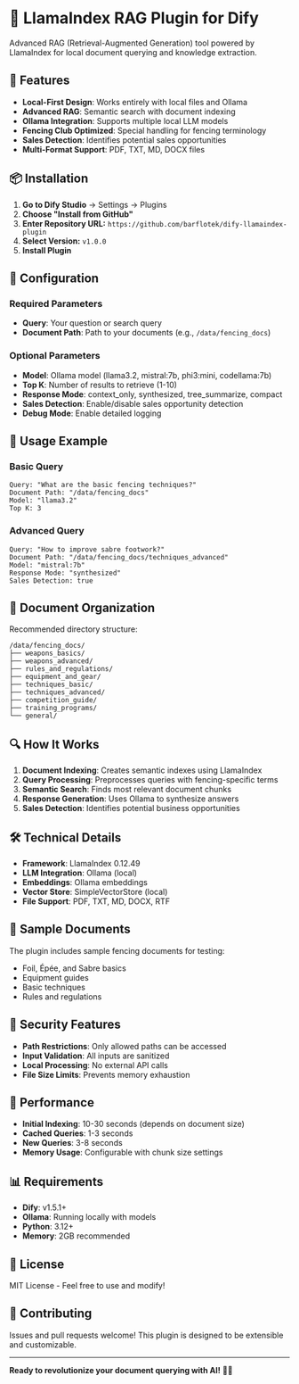 # 🦙 LlamaIndex RAG Plugin for Dify

Advanced RAG (Retrieval-Augmented Generation) tool powered by LlamaIndex for local document querying and knowledge extraction.

## 🚀 Features

- **Local-First Design**: Works entirely with local files and Ollama
- **Advanced RAG**: Semantic search with document indexing
- **Ollama Integration**: Supports multiple local LLM models
- **Fencing Club Optimized**: Special handling for fencing terminology
- **Sales Detection**: Identifies potential sales opportunities
- **Multi-Format Support**: PDF, TXT, MD, DOCX files

## 📦 Installation

1. **Go to Dify Studio** → Settings → Plugins
2. **Choose "Install from GitHub"**
3. **Enter Repository URL:** `https://github.com/barflotek/dify-llamaindex-plugin`
4. **Select Version:** `v1.0.0`
5. **Install Plugin**

## 🔧 Configuration

### Required Parameters
- **Query**: Your question or search query
- **Document Path**: Path to your documents (e.g., `/data/fencing_docs`)

### Optional Parameters
- **Model**: Ollama model (llama3.2, mistral:7b, phi3:mini, codellama:7b)
- **Top K**: Number of results to retrieve (1-10)
- **Response Mode**: context_only, synthesized, tree_summarize, compact
- **Sales Detection**: Enable/disable sales opportunity detection
- **Debug Mode**: Enable detailed logging

## 🎯 Usage Example

### Basic Query
```
Query: "What are the basic fencing techniques?"
Document Path: "/data/fencing_docs"
Model: "llama3.2"
Top K: 3
```

### Advanced Query
```
Query: "How to improve sabre footwork?"
Document Path: "/data/fencing_docs/techniques_advanced"
Model: "mistral:7b"
Response Mode: "synthesized"
Sales Detection: true
```

## 📁 Document Organization

Recommended directory structure:
```
/data/fencing_docs/
├── weapons_basics/
├── weapons_advanced/
├── rules_and_regulations/
├── equipment_and_gear/
├── techniques_basic/
├── techniques_advanced/
├── competition_guide/
├── training_programs/
└── general/
```

## 🔍 How It Works

1. **Document Indexing**: Creates semantic indexes using LlamaIndex
2. **Query Processing**: Preprocesses queries with fencing-specific terms
3. **Semantic Search**: Finds most relevant document chunks
4. **Response Generation**: Uses Ollama to synthesize answers
5. **Sales Detection**: Identifies potential business opportunities

## 🛠️ Technical Details

- **Framework**: LlamaIndex 0.12.49
- **LLM Integration**: Ollama (local)
- **Embeddings**: Ollama embeddings
- **Vector Store**: SimpleVectorStore (local)
- **File Support**: PDF, TXT, MD, DOCX, RTF

## 🎪 Sample Documents

The plugin includes sample fencing documents for testing:
- Foil, Épée, and Sabre basics
- Equipment guides
- Basic techniques
- Rules and regulations

## 🔐 Security Features

- **Path Restrictions**: Only allowed paths can be accessed
- **Input Validation**: All inputs are sanitized
- **Local Processing**: No external API calls
- **File Size Limits**: Prevents memory exhaustion

## 🚀 Performance

- **Initial Indexing**: 10-30 seconds (depends on document size)
- **Cached Queries**: 1-3 seconds
- **New Queries**: 3-8 seconds
- **Memory Usage**: Configurable with chunk size settings

## 📊 Requirements

- **Dify**: v1.5.1+
- **Ollama**: Running locally with models
- **Python**: 3.12+
- **Memory**: 2GB recommended

## 🎯 License

MIT License - Feel free to use and modify!

## 🤝 Contributing

Issues and pull requests welcome! This plugin is designed to be extensible and customizable.

---

**Ready to revolutionize your document querying with AI!** 🦙✨